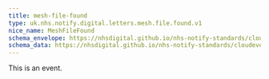 ```yaml
---
title: mesh-file-found
type: uk.nhs.notify.digital.letters.mesh.file.found.v1
nice_name: MeshFileFound
schema_envelope: https://nhsdigital.github.io/nhs-notify-standards/cloudevents/nhs-notify-example-event.schema.json
schema_data: https://nhsdigital.github.io/nhs-notify-standards/cloudevents/nhs-notify-example-event-data.schema.json
---
```


This is an event.
